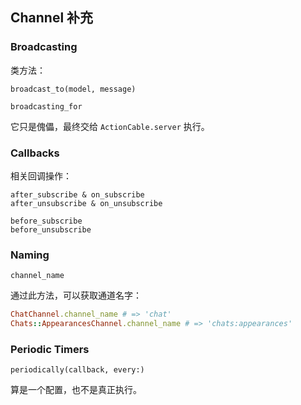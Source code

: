 ## Channel 补充

### Broadcasting

类方法：

```
broadcast_to(model, message)

broadcasting_for
```

它只是傀儡，最终交给 `ActionCable.server` 执行。

### Callbacks

相关回调操作：

```
after_subscribe & on_subscribe
after_unsubscribe & on_unsubscribe

before_subscribe
before_unsubscribe
```

### Naming

```
channel_name
```

通过此方法，可以获取通道名字：

```ruby
ChatChannel.channel_name # => 'chat'
Chats::AppearancesChannel.channel_name # => 'chats:appearances'
```

### Periodic Timers

```
periodically(callback, every:)
```

算是一个配置，也不是真正执行。
